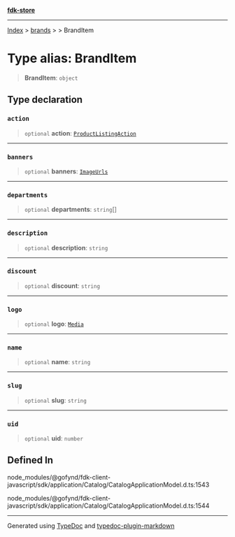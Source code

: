 [**fdk-store**](../../../README.md)
***

[Index](../../../API.md) > [brands](../../README.md) > [<internal>](../README.md) > BrandItem

# Type alias: BrandItem

> **BrandItem**: `object`

## Type declaration

### `action`

> `optional` **action**: [`ProductListingAction`](type-alias.ProductListingAction.md)

***

### `banners`

> `optional` **banners**: [`ImageUrls`](type-alias.ImageUrls.md)

***

### `departments`

> `optional` **departments**: `string`[]

***

### `description`

> `optional` **description**: `string`

***

### `discount`

> `optional` **discount**: `string`

***

### `logo`

> `optional` **logo**: [`Media`](type-alias.Media.md)

***

### `name`

> `optional` **name**: `string`

***

### `slug`

> `optional` **slug**: `string`

***

### `uid`

> `optional` **uid**: `number`

## Defined In

node\_modules/@gofynd/fdk-client-javascript/sdk/application/Catalog/CatalogApplicationModel.d.ts:1543

node\_modules/@gofynd/fdk-client-javascript/sdk/application/Catalog/CatalogApplicationModel.d.ts:1544

***
Generated using [TypeDoc](https://typedoc.org/) and [typedoc-plugin-markdown](https://www.npmjs.com/package/typedoc-plugin-markdown)
